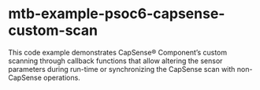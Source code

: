# mtb-example-psoc6-capsense-custom-scan
This code example demonstrates CapSense® Component’s custom scanning through callback functions that allow altering the sensor parameters during run-time or synchronizing the CapSense scan with non-CapSense operations.
